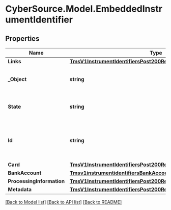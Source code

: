 # CyberSource.Model.EmbeddedInstrumentIdentifier
## Properties

Name | Type | Description | Notes
------------ | ------------- | ------------- | -------------
**Links** | [**TmsV1InstrumentIdentifiersPost200ResponseLinks**](TmsV1InstrumentIdentifiersPost200ResponseLinks.md) |  | [optional] 
**_Object** | **string** | &#39;Describes type of token.&#39;  Valid values: - instrumentIdentifier  | [optional] 
**State** | **string** | &#39;Current state of the token.&#39;  Valid values: - ACTIVE - CLOSED  | [optional] 
**Id** | **string** | The ID of the existing instrument identifier to be linked to the newly created payment instrument. | [optional] 
**Card** | [**TmsV1InstrumentIdentifiersPost200ResponseCard**](TmsV1InstrumentIdentifiersPost200ResponseCard.md) |  | [optional] 
**BankAccount** | [**Tmsv1instrumentidentifiersBankAccount**](Tmsv1instrumentidentifiersBankAccount.md) |  | [optional] 
**ProcessingInformation** | [**TmsV1InstrumentIdentifiersPost200ResponseProcessingInformation**](TmsV1InstrumentIdentifiersPost200ResponseProcessingInformation.md) |  | [optional] 
**Metadata** | [**TmsV1InstrumentIdentifiersPost200ResponseMetadata**](TmsV1InstrumentIdentifiersPost200ResponseMetadata.md) |  | [optional] 

[[Back to Model list]](../README.md#documentation-for-models) [[Back to API list]](../README.md#documentation-for-api-endpoints) [[Back to README]](../README.md)

